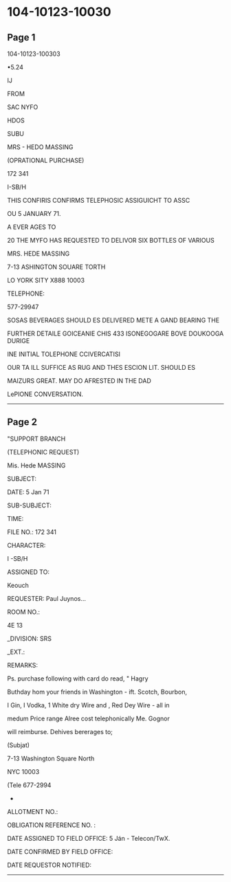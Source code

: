 # 104-10123-10030

## Page 1

104-10123-100303

•5.24

IJ

FROM

SAC NYFO

HDOS

SUBU

MRS - HEDO MASSING

(OPRATIONAL PURCHASE)

172 341

I-SB/H

THIS CONFIRIS CONFIRMS TELEPHOSIC ASSIGUICHT TO ASSC

OU 5 JANUARY 71.

A EVER AGES TO

20 THE MYFO HAS REQUESTED TO DELIVOR SIX BOTTLES OF VARIOUS

MRS. HEDE MASSING

7-13 ASHINGTON SOUARE TORTH

LO YORK SITY X888 10003

TELEPHONE:

577-29947

SOSAS BEVERAGES SHOULD ES DELIVERED METE A GAND BEARING THE

FURTHER DETAILE GOICEANIE CHIS 433 ISONEGOGARE BOVE DOUKOOGA DURIGE

INE INITIAL TOLEPHONE CCIVERCATISI

OUR TA ILL SUFFICE AS RUG AND THES ESCION LIT. SHOULD ES

MAIZURS GREAT. MAY DO AFRESTED IN THE DAD

LePIONE CONVERSATION.

---

## Page 2

"SUPPORT BRANCH

(TELEPHONIC REQUEST)

Mis. Hede MASSING

SUBJECT:

DATE: 5 Jan 71

SUB-SUBJECT:

TIME:

FILE NO.: 172 341

CHARACTER:

I -SB/H

ASSIGNED TO:

Keouch

REQUESTER: Paul Juynos...

ROOM NO.:

4E 13

_DIVISION: SRS

_EXT.:

REMARKS:

Ps. purchase following with card do read, " Hagry

Buthday hom your friends in Washington - ift. Scotch, Bourbon,

I Gin, I Vodka, 1 White dry Wire and , Red Dey Wire - all in

medum Price range Alree cost telephonically Me. Gognor

will reimburse. Dehives bererages to;

(Subjat)

7-13 Washington Square North

NYC 10003

(Tele 677-2994

*

ALLOTMENT NO.:

OBLIGATION REFERENCE NO. :

DATE ASSIGNED TO FIELD OFFICE: 5 Ján - Telecon/TwX.

DATE CONFIRMED BY FIELD OFFICE:

DATE REQUESTOR NOTIFIED:

---

